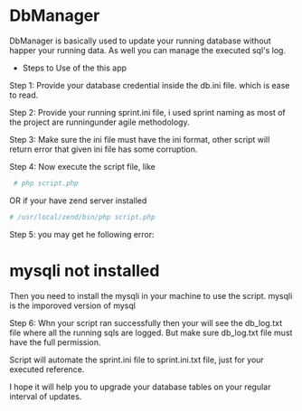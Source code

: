 # DbManager
DbManager is basically used to update your running database without happer your running data.
As well you can manage the executed sql's log.

* Steps to Use of the this app

Step 1: Provide your database credential inside the db.ini file. which is ease to read.

Step 2: Provide your running sprint.ini file, i used sprint naming as most of the project are runningunder agile methodology.

Step 3: Make sure the ini file must have the ini format, other script will return error that given ini file has some corruption.

Step 4: Now execute the script file, like

```php
 # php script.php
```
OR if your have zend server installed
```php
# /usr/local/zend/bin/php script.php
```

Step 5: you may get he following error:
 # mysqli not installed
Then you need to install the mysqli in your machine to use the script. mysqli is the imporoved version of mysql


Step 6: Whn your script ran successfully then your will see the db_log.txt file where all the running sqls are logged.
But make sure db_log.txt file must have the full permission.

Script will automate the sprint.ini file to sprint.ini.txt file, just for your executed reference.


I hope it will help you to upgrade your database tables on your regular interval of updates.
